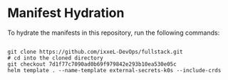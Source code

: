 
# Manifest Hydration

To hydrate the manifests in this repository, run the following commands:

```shell

git clone https://github.com/ixxeL-DevOps/fullstack.git
# cd into the cloned directory
git checkout 7d1f77c7090ad0b69f979842e293b10ea530e05c
helm template . --name-template external-secrets-k0s --include-crds
```